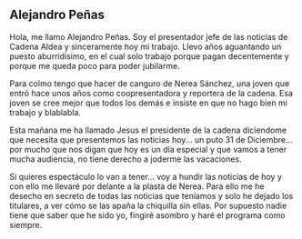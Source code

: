 ## Alejandro Peñas

Hola, me llamo Alejandro Peñas. Soy el presentador jefe de las noticias de Cadena Aldea y sinceramente hoy mi trabajo. Llevo años aguantando un puesto aburridisimo, en el cual solo trabajo porque pagan decentemente y porque me queda poco para poder jubilarme.

Para colmo tengo que hacer de canguro de Nerea Sánchez, una joven que entró hace unos años como coopresentadora y reportera de la cadena. Esa joven se cree mejor que todos los demás e insiste en que no hago bien mi trabajo y blablabla.

Esta mañana me ha llamado Jesus el presidente de la cadena diciendome que necesita que presentemos las noticias hoy... un puto 31 de Diciembre... por mucho que nos digan que hoy es un día especial y que vamos a tener mucha audiencia, no tiene derecho a joderme las vacaciones.

Si quieres espectáculo lo van a tener... voy a hundir las noticias de hoy y con ello me llevaré por delante a la plasta de Nerea. Para ello me he desecho en secreto de todas las noticias que teníamos y solo he dejado los titulares, a ver cómo se las apaña la chiquilla sin ellas. Por supuesto nadie tiene que saber que he sido yo, fingiré asombro y haré el programa como siempre.

